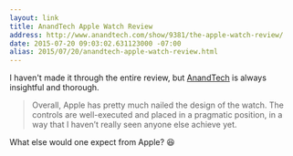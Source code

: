 ```yaml
---
layout: link
title: AnandTech Apple Watch Review
address: http://www.anandtech.com/show/9381/the-apple-watch-review/
date: 2015-07-20 09:03:02.631123000 -07:00
alias: 2015/07/20/anandtech-apple-watch-review.html
---
```


I haven't made it through the entire review, but [AnandTech](http://www.anandtech.com) is always insightful and thorough.

> Overall, Apple has pretty much nailed the design of the watch. The controls are well-executed and placed in a pragmatic position, in a way that I haven’t really seen anyone else achieve yet.

What else would one expect from Apple? :laughing:
